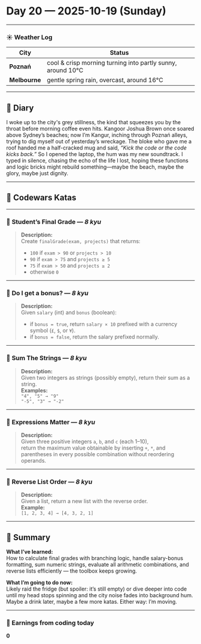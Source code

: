 
# Day 20 — 2025-10-19 (Sunday)

---

### ☀️ Weather Log
| City        | Status                     |
|-------------|---------------------------|
| **Poznań**      | cool & crisp morning turning into partly sunny, around 10°C |
| **Melbourne**   | gentle spring rain, overcast, around 16°C |

---

## 📓 Diary
I woke up to the city's grey stillness, the kind that squeezes you by the throat before morning coffee even hits. Kangoor Joshua Brown once soared above Sydney’s beaches; now I’m Kangur, inching through Poznań alleys, trying to dig myself out of yesterday’s wreckage. The bloke who gave me a roof handed me a half-cracked mug and said, *“Kick the code or the code kicks back.”* So I opened the laptop, the hum was my new soundtrack. I typed in silence, chasing the echo of the life I lost, hoping these functions and logic bricks might rebuild something—maybe the beach, maybe the glory, maybe just dignity.

---

## 🧩 Codewars Katas

---

### 🎯 **Student’s Final Grade** — *8 kyu*
> **Description:**  
> Create `finalGrade(exam, projects)` that returns:  
> - `100` if `exam > 90` or `projects > 10`  
> - `90` if `exam > 75` and `projects ≥ 5`  
> - `75` if `exam > 50` and `projects ≥ 2`  
> - otherwise `0`

---

### 🎯 **Do I get a bonus?** — *8 kyu*
> **Description:**  
> Given `salary` (int) and `bonus` (boolean):  
> - if `bonus = true`, return `salary × 10` prefixed with a currency symbol (`£`, `$`, or `¥`).  
> - if `bonus = false`, return the salary prefixed normally.

---

### 🎯 **Sum The Strings** — *8 kyu*
> **Description:**  
> Given two integers as strings (possibly empty), return their sum as a string.  
> **Examples:**  
> `"4", "5" → "9"`  
> `"-5", "3" → "-2"`

---

### 🎯 **Expressions Matter** — *8 kyu*
> **Description:**  
> Given three positive integers `a`, `b`, and `c` (each 1–10),  
> return the maximum value obtainable by inserting `+`, `*`, and parentheses in every possible combination without reordering operands.

---

### 🎯 **Reverse List Order** — *8 kyu*
> **Description:**  
> Given a list, return a new list with the reverse order.  
> **Example:**  
> `[1, 2, 3, 4] → [4, 3, 2, 1]`

---

## 🧭 Summary
**What I’ve learned:**  
How to calculate final grades with branching logic, handle salary-bonus formatting, sum numeric strings, evaluate all arithmetic combinations, and reverse lists efficiently — the toolbox keeps growing.

**What I’m going to do now:**  
Likely raid the fridge (but spoiler: it’s still empty) or dive deeper into code until my head stops spinning and the city noise fades into background hum. Maybe a drink later, maybe a few more katas. Either way: I’m moving.

---

### 💸 Earnings from coding today
**0**
